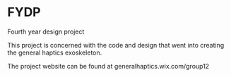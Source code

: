 FYDP
====

Fourth year design project

This project is concerned with the code and design that went into creating the general haptics exoskeleton. 

The project website can be found at generalhaptics.wix.com/group12
